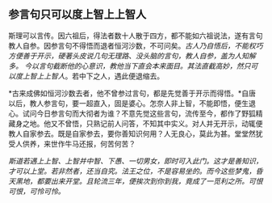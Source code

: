 ##  参言句只可以度上智上上智人

斯理可以言传。因六祖后，得法者数十人散于四方，都不能如六祖说法，遂有言句教人自参。因参言句不得悟而退者恒河沙数，不可问矣。*古人乃自悟后，不能权巧方便善于开示，硬著头皮说几句无理路、没头脑的言句，教人自参，盖为人知解多。* *今以言句截断他的心意识，教他当下直会本来面目。其法直截高妙，然只可以度上智上上智人*。若中下之人，遇此便退缩去。

*古来成佛如恒河沙数去者，他不曾参过言句，都是先觉善于开示而得悟。*自唐以后，教人参言句，要一超直入，固是婆心。怎奈人非上智，不能即悟，便生退心。试问今日参言句而大彻者为谁？不意先觉这些言句，流传至今，都作了野狐精藏身之地。他又不曾悟，只熟记前人问答，不知其中实义。对人并无开示，动辄便教人自家参去。既是自家参去，要你善知识何用？人无良心，莫此为甚。堂堂然犹受人供养，来世作牛马还报，何苦何苦？

*斯道若遇上上智、上智并中智、下愚、一切男女，即时可入此门。这才是善知识，才可以上堂。若非然者，还当自究。法王之位，不是容易坐的。而今这些梦鬼，昏天黑地，都要出来开堂。且轮流三年，便挨次到你到我，竟成了一觅利之所。可恨可恨，可怜可怜。*

